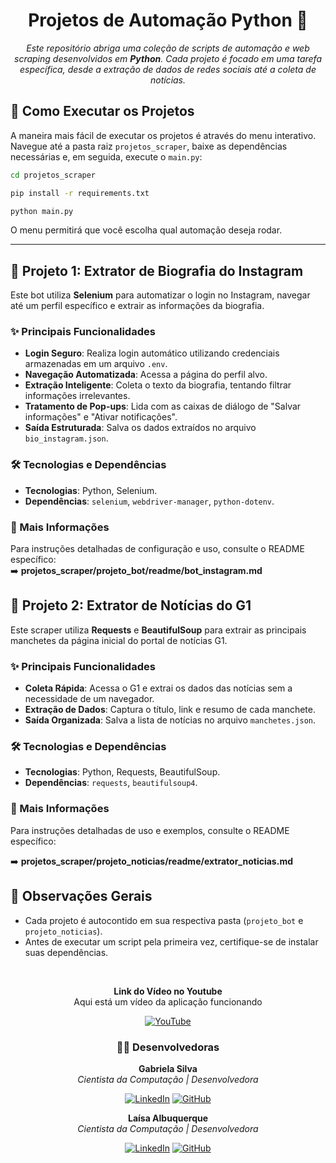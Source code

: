 <div align="center">
 
# Projetos de Automação Python 🐍
 
*Este repositório abriga uma coleção de scripts de automação e web scraping desenvolvidos em **Python**. Cada projeto é focado em uma tarefa específica, desde a extração de dados de redes sociais até a coleta de notícias.*

</div>

## 🚀 Como Executar os Projetos

A maneira mais fácil de executar os projetos é através do menu interativo. Navegue até a pasta raiz `projetos_scraper`, baixe as dependências necessárias e, em seguida, execute o `main.py`:

```bash
cd projetos_scraper
```
```bash
pip install -r requirements.txt
```
```bash
python main.py
```

O menu permitirá que você escolha qual automação deseja rodar.

---

## 🤖 Projeto 1: Extrator de Biografia do Instagram

Este bot utiliza **Selenium** para automatizar o login no Instagram, navegar até um perfil específico e extrair as informações da biografia.

### ✨ Principais Funcionalidades
- **Login Seguro**: Realiza login automático utilizando credenciais armazenadas em um arquivo `.env`.
- **Navegação Automatizada**: Acessa a página do perfil alvo.
- **Extração Inteligente**: Coleta o texto da biografia, tentando filtrar informações irrelevantes.
- **Tratamento de Pop-ups**: Lida com as caixas de diálogo de "Salvar informações" e "Ativar notificações".
- **Saída Estruturada**: Salva os dados extraídos no arquivo `bio_instagram.json`.
 
### 🛠️ Tecnologias e Dependências
- **Tecnologias**: Python, Selenium.
- **Dependências**: `selenium`, `webdriver-manager`, `python-dotenv`.

### 📖 Mais Informações
Para instruções detalhadas de configuração e uso, consulte o README específico:  
➡️ **projetos_scraper/projeto_bot/readme/bot_instagram.md** 

## 📰 Projeto 2: Extrator de Notícias do G1

Este scraper utiliza **Requests** e **BeautifulSoup** para extrair as principais manchetes da página inicial do portal de notícias G1.

### ✨ Principais Funcionalidades
- **Coleta Rápida**: Acessa o G1 e extrai os dados das notícias sem a necessidade de um navegador.
- **Extração de Dados**: Captura o título, link e resumo de cada manchete.
- **Saída Organizada**: Salva a lista de notícias no arquivo `manchetes.json`.

### 🛠️ Tecnologias e Dependências
- **Tecnologias**: Python, Requests, BeautifulSoup.
- **Dependências**: `requests`, `beautifulsoup4`.

### 📖 Mais Informações
Para instruções detalhadas de uso e exemplos, consulte o README específico:

➡️ **projetos_scraper/projeto_noticias/readme/extrator_noticias.md**

## 📝 Observações Gerais
- Cada projeto é autocontido em sua respectiva pasta (`projeto_bot` e `projeto_noticias`).
- Antes de executar um script pela primeira vez, certifique-se de instalar suas dependências.

<br>

<div align="center">

**Link do Vídeo no Youtube**  
Aqui está um vídeo da aplicação funcionando 
</div>

<div align="center">
  
[![YouTube](https://img.shields.io/badge/YouTube-000?style=for-the-badge&logo=youtube&logoColor=FF0000)](https://youtu.be/skJlBF1jukc)

### **👨‍💻 Desenvolvedoras**

<div align="center">

**Gabriela Silva**  
*Cientista da Computação | Desenvolvedora*
</div>

<div align="center">
  
[![LinkedIn](https://img.shields.io/badge/-LinkedIn-000?style=for-the-badge&logo=linkedin&logoColor=FF00F6&color:FFF)](https://www.linkedin.com/in/gabrielab-da-silva/)
[![GitHub](https://img.shields.io/badge/-GitHub-000?style=for-the-badge&logo=github&logoColor=FF00F6&color:FFF)](https://github.com/gabiissilvaa)

</div>

<div align="center">

**Laísa Albuquerque**  
*Cientista da Computação | Desenvolvedora*
</div>

<div align="center">
  
[![LinkedIn](https://img.shields.io/badge/-LinkedIn-000?style=for-the-badge&logo=linkedin&logoColor=FF00F6&color:FFF)](https://www.linkedin.com/in/laisaalbdev/)
[![GitHub](https://img.shields.io/badge/-GitHub-000?style=for-the-badge&logo=github&logoColor=FF00F6&color:FFF)](https://github.com/LaisaAlb)



</div>
